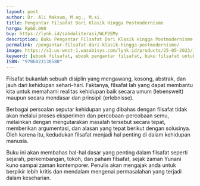 ```yaml
---
layout: post
author: Dr. Ali Maksum, M.ag., M.si. 
title: Pengantar Filsafat Dari Klasik Hingga Postmodernisme
harga: Rp60.000
buy: https://lynk.id/sabdaliterasi/WLP2EMy
description: Buku Pengantar Filsafat Dari Klasik Hingga Postmodernisme ini akan membahas hal-hal dasar yang penting dalam filsafat seperti sejarah, dan lain-lain.
permalink: /pengantar-filsafat-dari-klasik-hingga-postmodernisme/
image: https://s3.us-west-1.wasabisys.com/lynk.id/products/25-05-2023/1684998184616_1203350.svg
keyword: [ebook filsafat, ebook pengantar filsafat, buku filsafat untuk pemula, buku filsafat terbaik, jual buku filsafat murah, rekomendasi bacaan filsafat, ali maksum]
ISBN: "9786023130580"
---
```

Filsafat bukanlah sebuah disiplin yang mengawang, kosong, abstrak, dan jauh dari kehidupan sehari-hari. Faktanya, filsafat lah yang dapat membantu kita untuk memahami realitas kehidupan baik secara umum (lebenswelt) maupun secara mendasar dan prinsipil (erlebnisse).

Berbagai persoalan seputar kehidupan yang dibahas dengan filsafat tidak akan melalui proses eksperimen dan percobaan-percobaan semu, melainkan dengan mengutarakan masalah tersebut secara tepat, memberikan argumentasi, dan alasan yang tepat berikut dengan solusinya. Oleh karena itu, kedudukan filsafat menjadi hal penting di dalam kehidupan manusia.

Buku ini akan membahas hal-hal dasar yang penting dalam filsafat seperti sejarah, perkembangan, tokoh, dan paham filsafat, sejak zaman Yunani kuno sampai zaman kontemporer. Penulis akan mengajak anda untuk berpikir lebih kritis dan mendalam mengenai permasalahan yang terjadi dalam keseharian.

